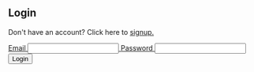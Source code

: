 ## Login

Don't have an account? Click here to <a href="https://hetvit27.github.io/team9trimester2/signup">signup.

<div class="login-input">
    <label>Email <input type="email" name="email" id="email" /></label>
    <label>Password <input type="password" name="password" id="password" required> </label>     
    <button onclick="login_user()">Login</button>
</div>


<script>
	// send login request for JWT token

	function login_user() {
        const login_url = 'https://hetvitrivedi.tk/authenticate';
        const email = document.getElementById("email").value;
        const password = document.getElementById("password").value;
        // Set body to include login data
        const body = {
            'email': email,
            'password': password,
        };

        console.log(body);

        // Set Headers to support cross origin
        const requestOptions = {
            method: 'POST',
            mode: 'cors', // no-cors, *cors, same-origin
            cache: 'no-cache', // *default, no-cache, reload, force-cache, only-if-cached
            credentials: 'include', // include, *same-origin, omit
            body: JSON.stringify(body),
            headers: {
                "content-type": "application/json",
            },
        };

        // Fetch JWT
        fetch(login_url, requestOptions)
        .then(response => {

            console.log(response);
            // trap error response from Web API
            if (!response.ok) {
                const errorMsg = 'Login error: ' + response.status;
                console.log(errorMsg);
                return;
            }
            // Success!!!
            console.log('Login successful!');
            // Redirect to home page
            // window.location.href = "https://hetvit27.github.io/team9trimester2/";
            var requestOptions = {
                method: 'GET',
                redirect: 'follow'
            };

            fetch("https://hetvitrivedi.tk/api/person/getPersonName?email=" + email, requestOptions)
                .then(response => response.text())
                .then(text => {
                console.log(text);
                sessionStorage.setItem("email", email);
                sessionStorage.setItem("username", text);
                window.location.href = "{{site.baseurl}}/";
                })
                .catch(error => console.log('error', error));
                })
    }
</script>